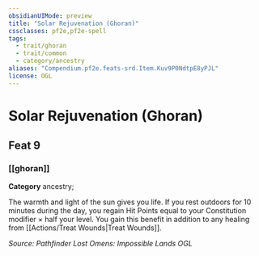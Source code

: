 ```yaml
---
obsidianUIMode: preview
title: "Solar Rejuvenation (Ghoran)"
cssclasses: pf2e,pf2e-spell
tags:
  - trait/ghoran
  - trait/common
  - category/ancestry
aliases: "Compendium.pf2e.feats-srd.Item.Kuv9P0NdtpE8yPJL"
license: OGL
---
```

# Solar Rejuvenation (Ghoran)
## Feat 9
### [[ghoran]]

**Category** ancestry; 




The warmth and light of the sun gives you life. If you rest outdoors for 10 minutes during the day, you regain Hit Points equal to your Constitution modifier × half your level. You gain this benefit in addition to any healing from [[Actions/Treat Wounds|Treat Wounds]].

*Source: Pathfinder Lost Omens: Impossible Lands*
*OGL*